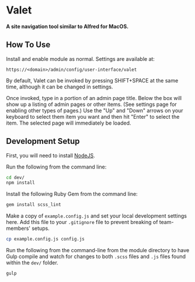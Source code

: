 # Valet

**A site navigation tool similar to Alfred for MacOS.**

## How To Use

Install and enable module as normal. Settings are available at:

```
https://<domain>/admin/config/user-interface/valet
```

By default, Valet can be invoked by pressing SHIFT+SPACE at the same time,
although it can be changed in settings.

Once invoked, type in a portion of an admin page title. Below the box will
show up a listing of admin pages or other items. (See settings page for
enabling other types of pages.) Use the "Up" and "Down" arrows on your keyboard
to select them item you want and then hit "Enter" to select the item. The
selected page will immediately be loaded.

## Development Setup

First, you will need to install [NodeJS](https://nodejs.org/en/download/package-manager/).

Run the following from the command line:

```bash
cd dev/
npm install
```

Install the following Ruby Gem from the command line:

```bash
gem install scss_lint
```

Make a copy of `example.config.js` and set your local development settings here.
Add this file to your `.gitignore` file to prevent breaking of team-members' setups.

```bash
cp example.config.js config.js
```

Run the following from the command-line from the module directory to have Gulp
compile and watch for changes to both `.scss` files and `.js` files found within
the `dev/` folder.

```bash
gulp
```
